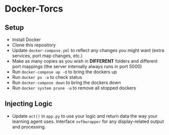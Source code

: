 # Docker-Torcs

## Setup

* Install Docker
* Clone this repository
* Update `docker-compose.yml` to reflect any changes you might want (extra services, port map changes, etc.)
* Make as many copies as you wish in **DIFFERENT** folders and different port mappings (the server internally always runs in port 5000)
* Run `docker-compose up -d` to bring the dockers up
* Run `docker ps -a` to  check status
* Run `docker-compose down` to bring the dockers down
* Run `docker system prune -a` to remove all stopped dockers

## Injecting Logic

* Update `act()` in `app.py` to use your logic and return data the way your learning agent uses. Interface `xvfbwrapper` for any display-related output and processing.
